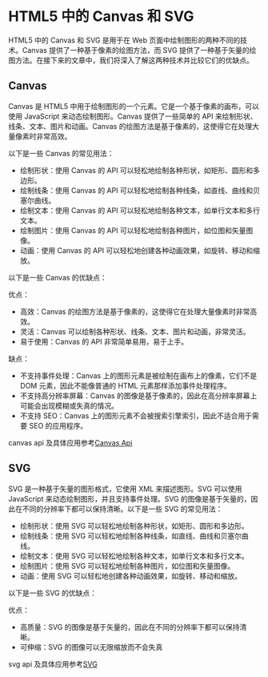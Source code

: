 # HTML5 中的 Canvas 和 SVG

HTML5 中的 Canvas 和 SVG 是用于在 Web 页面中绘制图形的两种不同的技术。Canvas 提供了一种基于像素的绘图方法，而 SVG 提供了一种基于矢量的绘图方法。在接下来的文章中，我们将深入了解这两种技术并比较它们的优缺点。

## Canvas

Canvas 是 HTML5 中用于绘制图形的一个元素。它是一个基于像素的画布，可以使用 JavaScript 来动态绘制图形。Canvas 提供了一些简单的 API 来绘制形状、线条、文本、图片和动画。Canvas 的绘图方法是基于像素的，这使得它在处理大量像素时非常高效。

以下是一些 Canvas 的常见用法：

- 绘制形状：使用 Canvas 的 API 可以轻松地绘制各种形状，如矩形、圆形和多边形。
- 绘制线条：使用 Canvas 的 API 可以轻松地绘制各种线条，如直线、曲线和贝塞尔曲线。
- 绘制文本：使用 Canvas 的 API 可以轻松地绘制各种文本，如单行文本和多行文本。
- 绘制图片：使用 Canvas 的 API 可以轻松地绘制各种图片，如位图和矢量图像。
- 动画：使用 Canvas 的 API 可以轻松地创建各种动画效果，如旋转、移动和缩放。

以下是一些 Canvas 的优缺点：

优点：

- 高效：Canvas 的绘图方法是基于像素的，这使得它在处理大量像素时非常高效。
- 灵活：Canvas 可以绘制各种形状、线条、文本、图片和动画，非常灵活。
- 易于使用：Canvas 的 API 非常简单易用，易于上手。

缺点：

- 不支持事件处理：Canvas 上的图形元素是被绘制在画布上的像素，它们不是 DOM 元素，因此不能像普通的 HTML 元素那样添加事件处理程序。
- 不支持高分辨率屏幕：Canvas 的图像是基于像素的，因此在高分辨率屏幕上可能会出现模糊或失真的情况。
- 不支持 SEO：Canvas 上的图形元素不会被搜索引擎索引，因此不适合用于需要 SEO 的应用程序。

canvas api 及具体应用参考[Canvas Api](http://localhost:8889/web/)

## SVG

SVG 是一种基于矢量的图形格式，它使用 XML 来描述图形。SVG 可以使用 JavaScript 来动态绘制图形，并且支持事件处理。SVG 的图像是基于矢量的，因此在不同的分辨率下都可以保持清晰。以下是一些 SVG 的常见用法：

- 绘制形状：使用 SVG 可以轻松地绘制各种形状，如矩形、圆形和多边形。
- 绘制线条：使用 SVG 可以轻松地绘制各种线条，如直线、曲线和贝塞尔曲线。
- 绘制文本：使用 SVG 可以轻松地绘制各种文本，如单行文本和多行文本。
- 绘制图片：使用 SVG 可以轻松地绘制各种图片，如位图和矢量图像。
- 动画：使用 SVG 可以轻松地创建各种动画效果，如旋转、移动和缩放。

以下是一些 SVG 的优缺点：

优点：

- 高质量：SVG 的图像是基于矢量的，因此在不同的分辨率下都可以保持清晰。
- 可伸缩：SVG 的图像可以无限缩放而不会失真

svg api 及具体应用参考[SVG](http://localhost:8889/web/web-7.html)
